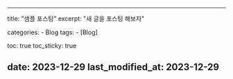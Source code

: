 ---
  title:  "샘플 포스팅"
  excerpt: "새 글을 포스팅 해보자"

  categories:
    - Blog
  tags:
    - [Blog]

  toc: true
  toc_sticky: true
  
  date: 2023-12-29
  last_modified_at: 2023-12-29
  ---



